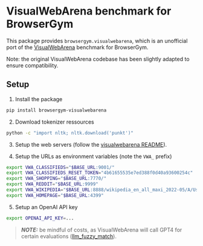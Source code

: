 # VisualWebArena benchmark for BrowserGym

This package provides `browsergym.visualwebarena`, which is an unofficial port of the [VisualWebArena](https://jykoh.com/vwa) benchmark for BrowserGym.

Note: the original VisualWebArena codebase has been slightly adapted to ensure compatibility.

## Setup

1. Install the package
```sh
pip install browsergym-visualwebarena
```

2. Download tokenizer ressources
```sh
python -c "import nltk; nltk.download('punkt')"
```

3. Setup the web servers (follow the [visualwebarena README](https://github.com/web-arena-x/visualwebarena?tab=readme-ov-file)).

4. Setup the URLs as environment variables (note the `VWA_` prefix)
```sh
export VWA_CLASSIFIEDS="$BASE_URL:9001/"
export VWA_CLASSIFIEDS_RESET_TOKEN="4b61655535e7ed388f0d40a93600254c"  # Default reset token for classifieds site, change if you edited its docker-compose.yml
export VWA_SHOPPING="$BASE_URL:7770/"
export VWA_REDDIT="$BASE_URL:9999"
export VWA_WIKIPEDIA="$BASE_URL:8888/wikipedia_en_all_maxi_2022-05/A/User:The_other_Kiwix_guy/Landing"
export VWA_HOMEPAGE="$BASE_URL:4399"
```

5. Setup an OpenAI API key

```sh
export OPENAI_API_KEY=...
```

> **_NOTE:_**  be mindful of costs, as VisualWebArena will call GPT4 for certain evaluations ([llm_fuzzy_match](https://github.com/web-arena-x/webarena/blob/1469b7c9d8eaec3177855b3131569751f43a40d6/evaluation_harness/helper_functions.py#L146C5-L146C20)).
